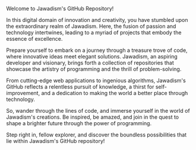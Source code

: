 Welcome to Jawadism's GitHub Repository!

In this digital domain of innovation and creativity, you have stumbled upon the extraordinary realm of Jawadism. Here, the fusion of passion and technology intertwines, leading to a myriad of projects that embody the essence of excellence.

Prepare yourself to embark on a journey through a treasure trove of code, where innovative ideas meet elegant solutions. Jawadism, an aspiring developer and visionary, brings forth a collection of repositories that showcase the artistry of programming and the thrill of problem-solving.

From cutting-edge web applications to ingenious algorithms, Jawadism's GitHub reflects a relentless pursuit of knowledge, a thirst for self-improvement, and a dedication to making the world a better place through technology.

So, wander through the lines of code, and immerse yourself in the world of Jawadism's creations. Be inspired, be amazed, and join in the quest to shape a brighter future through the power of programming.

Step right in, fellow explorer, and discover the boundless possibilities that lie within Jawadism's GitHub repository!

